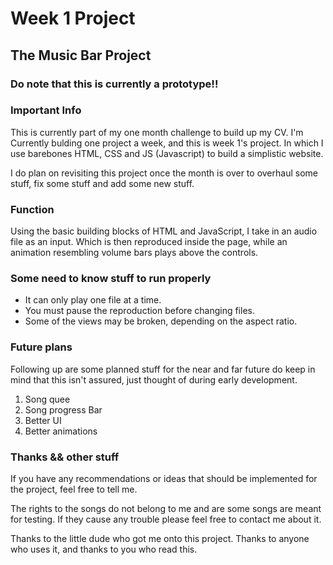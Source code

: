 # Week 1 Project

## The Music Bar Project

### **Do note that this is currently a prototype!!**

### Important Info

This is currently part of my one month challenge to build up my CV.
I'm Currently bulding one project a week, and this is week 1's project.
In which I use barebones HTML, CSS and JS (Javascript) to build a simplistic website.

I do plan on revisiting this project once the month is over to overhaul some stuff, fix some stuff and add some new stuff.

### Function

Using the basic building blocks of HTML and JavaScript, I take in an audio file as an input.
Which is then reproduced inside the page, while an animation resembling volume bars plays above the controls.

### Some need to know stuff to run properly

- It can only play one file at a time.
- You must pause the reproduction before changing files.
- Some of the views may be broken, depending on the aspect ratio.

### Future plans

Following up are some planned stuff for the near and far future do keep in mind that this isn't assured, just thought of during early development.

1. Song quee
2. Song progress Bar
3. Better UI
4. Better animations

### Thanks && other stuff

If you have any recommendations or ideas that should be implemented for the project, feel free to tell me.

The rights to the songs do not belong to me and are some songs are meant for testing. If they cause any trouble please feel free to contact me about it.

Thanks to the little dude who got me onto this project. Thanks to anyone who uses it, and thanks to you who read this.
